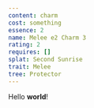 ```yaml
---
content: charm
cost: something
essence: 2
name: Melee e2 Charm 3
rating: 2
requires: []
splat: Second Sunrise
trait: Melee
tree: Protector
---
```


Hello **world**!
